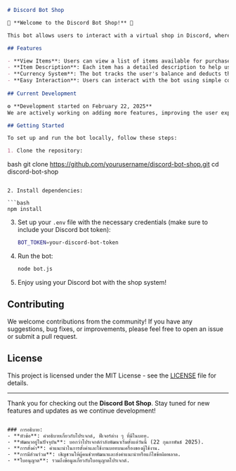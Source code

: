 ```markdown
# Discord Bot Shop

🎉 **Welcome to the Discord Bot Shop!** 🎉

This bot allows users to interact with a virtual shop in Discord, where they can view and purchase items using in-game currency. The bot is built with Node.js and Discord.js and is designed to provide a fun and engaging way for users to buy items and manage their virtual balance.

## Features

- **View Items**: Users can view a list of items available for purchase.
- **Item Description**: Each item has a detailed description to help users make a choice.
- **Currency System**: The bot tracks the user's balance and deducts the correct amount when items are purchased.
- **Easy Interaction**: Users can interact with the bot using simple commands and a menu to select the item they want to buy.
  
## Current Development

⚙️ **Development started on February 22, 2025**  
We are actively working on adding more features, improving the user experience, and enhancing the functionality of the shop system.

## Getting Started

To set up and run the bot locally, follow these steps:

1. Clone the repository:

   ```
   bash
   git clone https://github.com/yourusername/discord-bot-shop.git
   cd discord-bot-shop
   ```

2. Install dependencies:

   ```bash
   npm install
   ```

3. Set up your `.env` file with the necessary credentials (make sure to include your Discord bot token):

   ```bash
   BOT_TOKEN=your-discord-bot-token
   ```

4. Run the bot:

   ```bash
   node bot.js
   ```

5. Enjoy using your Discord bot with the shop system!

## Contributing

We welcome contributions from the community! If you have any suggestions, bug fixes, or improvements, please feel free to open an issue or submit a pull request.

## License

This project is licensed under the MIT License - see the [LICENSE](LICENSE) file for details.

---

Thank you for checking out the **Discord Bot Shop**. Stay tuned for new features and updates as we continue development!

```

### การอธิบาย:
- **หัวข้อ**: คำอธิบายเกี่ยวกับโปรเจกต์, ฟีเจอร์ต่าง ๆ ที่มีในบอท.
- **พัฒนาอยู่ในปัจจุบัน**: บอกว่าโปรเจกต์กำลังพัฒนาเริ่มตั้งแต่วันนี้ (22 กุมภาพันธ์ 2025).
- **การตั้งค่า**: คำแนะนำในการตั้งค่าและใช้งานบอทบนเครื่องของผู้ใช้งาน.
- **การมีส่วนร่วม**: เชิญชวนให้ผู้คนช่วยพัฒนาและส่งคำแนะนำหรือแก้ไขข้อผิดพลาด.
- **ใบอนุญาต**: รวมถึงข้อมูลเกี่ยวกับใบอนุญาตโปรเจกต์.


```
